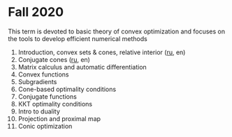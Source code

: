 # Fall 2020

This term is devoted to basic theory of convex optimization and focuses on the tools to develop efficient numerical methods 

1. Introduction, convex sets \& cones, relative interior ([ru](./01-ConvexSets/seminar1.pdf), en)
2. Conjugate cones ([ru](./02-ConjCones/seminar2.pdf), en)
3. Matrix calculus and automatic differentiation
4. Convex functions
5. Subgradients
6. Cone-based optimality conditions
7. Conjugate functions
8. ККТ optimality conditions
9. Intro to duality
10. Projection and proximal map
11. Conic optimization




